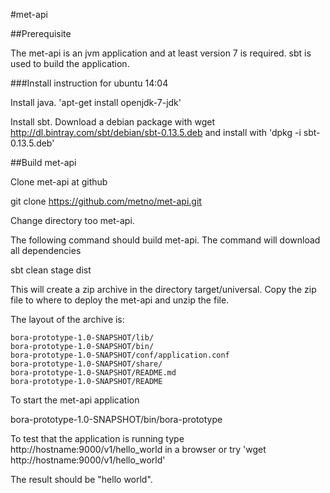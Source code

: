 #met-api

##Prerequisite

The met-api is an jvm application and at least version 7 is required.
sbt is used to build the application. 

###Install instruction for ubuntu 14:04

Install java.  'apt-get install  openjdk-7-jdk'

Install sbt.
Download a debian package with wget http://dl.bintray.com/sbt/debian/sbt-0.13.5.deb and 
install with 'dpkg -i  sbt-0.13.5.deb'


##Build met-api

Clone met-api at github

git clone https://github.com/metno/met-api.git

Change directory too met-api.

The following command should build met-api.
The command will download all dependencies  

sbt clean stage dist

This will create a zip archive in the directory target/universal. 
Copy the zip file to where to deploy the met-api and unzip the file.

The layout of the archive is:

```
bora-prototype-1.0-SNAPSHOT/lib/
bora-prototype-1.0-SNAPSHOT/bin/
bora-prototype-1.0-SNAPSHOT/conf/application.conf
bora-prototype-1.0-SNAPSHOT/share/
bora-prototype-1.0-SNAPSHOT/README.md
bora-prototype-1.0-SNAPSHOT/README
```
To start the met-api application

bora-prototype-1.0-SNAPSHOT/bin/bora-prototype

To test that the application is running type
http://hostname:9000/v1/hello_world in a browser or
try 'wget http://hostname:9000/v1/hello_world'

The result should be "hello world".

 
